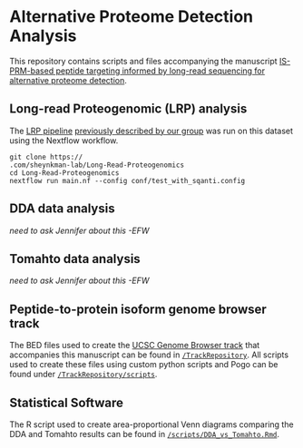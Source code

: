 # Alternative Proteome Detection Analysis 
This repository contains scripts and files accompanying the manuscript [IS-PRM-based peptide targeting informed by long-read sequencing for alternative proteome detection](https://doi.org/10.1101/2024.04.01.587549).

## Long-read Proteogenomic (LRP) analysis
The [LRP pipeline](https://github.com/sheynkman-lab/Long-Read-Proteogenomics) [previously described by our group](https://genomebiology.biomedcentral.com/articles/10.1186/s13059-022-02624-y) was run on this dataset using the Nextflow workflow.
```
git clone https://
.com/sheynkman-lab/Long-Read-Proteogenomics
cd Long-Read-Proteogenomics
nextflow run main.nf --config conf/test_with_sqanti.config
```

## DDA data analysis
*need to ask Jennifer about this -EFW*

## Tomahto data analysis
*need to ask Jennifer about this -EFW*

## Peptide-to-protein isoform genome browser track
The BED files used to create the [UCSC Genome Browser track](https://www.genome.ucsc.edu/s/emilyfwatts/Alternative%2DProteome%2DDetection) that accompanies this manuscript can be found in [`/TrackRepository`](https://github.com/sheynkman-lab/Alternative-Proteome-Detection-Project/tree/main/TrackRepository). All scripts used to create these files using custom python scripts and Pogo can be found under [`/TrackRepository/scripts`](https://github.com/sheynkman-lab/Alternative-Proteome-Detection-Project/tree/main/TrackRepository/scripts).

## Statistical Software
The R script used to create area-proportional Venn diagrams comparing the DDA and Tomahto results can be found in [`/scripts/DDA_vs_Tomahto.Rmd`](https://github.com/sheynkman-lab/Alternative-Proteome-Detection-Project/blob/main/scripts/DDA_vs_Tomahto.Rmd).


